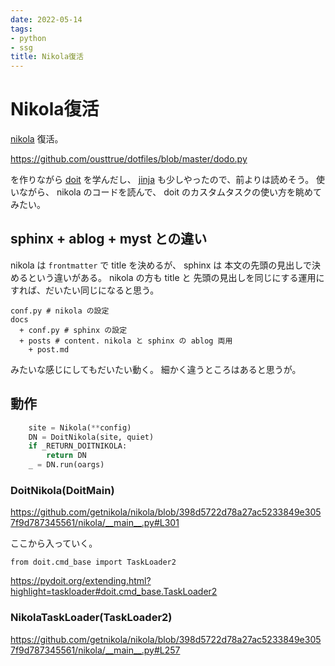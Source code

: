 ```yaml
---
date: 2022-05-14
tags:
- python
- ssg
title: Nikola復活
---
```


# Nikola復活

[nikola](https://getnikola.com/) 復活。

https://github.com/ousttrue/dotfiles/blob/master/dodo.py

を作りながら [doit](https://pydoit.org/) を学んだし、 [jinja](https://jinja.palletsprojects.com/en/3.1.x/)
も少しやったので、前よりは読めそう。
使いながら、 nikola のコードを読んで、 doit のカスタムタスクの使い方を眺めてみたい。

## sphinx + ablog + myst との違い

nikola は `frontmatter` で title を決めるが、 sphinx は 本文の先頭の見出しで決めるという違いがある。
nikola の方も title と 先頭の見出しを同じにする運用にすれば、だいたい同じになると思う。

```
conf.py # nikola の設定
docs
  + conf.py # sphinx の設定
  + posts # content. nikola と sphinx の ablog 両用
    + post.md
```

みたいな感じにしてもだいたい動く。
細かく違うところはあると思うが。

## 動作

```python
    site = Nikola(**config)
    DN = DoitNikola(site, quiet)
    if _RETURN_DOITNIKOLA:
        return DN
    _ = DN.run(oargs)
```

### DoitNikola(DoitMain)

https://github.com/getnikola/nikola/blob/398d5722d78a27ac5233849e3057f9d787345561/nikola/__main__.py#L301

ここから入っていく。

`from doit.cmd_base import TaskLoader2`

https://pydoit.org/extending.html?highlight=taskloader#doit.cmd_base.TaskLoader2

### NikolaTaskLoader(TaskLoader2)

https://github.com/getnikola/nikola/blob/398d5722d78a27ac5233849e3057f9d787345561/nikola/__main__.py#L257
